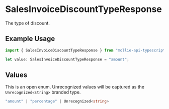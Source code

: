 # SalesInvoiceDiscountTypeResponse

The type of discount.

## Example Usage

```typescript
import { SalesInvoiceDiscountTypeResponse } from "mollie-api-typescript/models";

let value: SalesInvoiceDiscountTypeResponse = "amount";
```

## Values

This is an open enum. Unrecognized values will be captured as the `Unrecognized<string>` branded type.

```typescript
"amount" | "percentage" | Unrecognized<string>
```